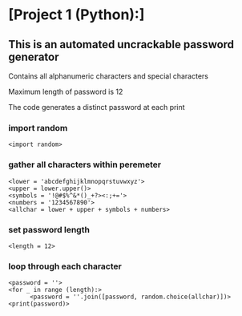 # [Project 1 (Python):]
## This is an automated uncrackable password generator 
<p> Contains all alphanumeric characters and special characters
<p> Maximum length of password is 12
<p> The code generates a distinct password at each print

### import random
    <import random>
### gather all characters within peremeter
    <lower = 'abcdefghijklmnopqrstuvwxyz'>
    <upper = lower.upper()>
    <symbols = '!@#$%^&*()_+?><:;+='>
    <numbers = '1234567890'>
    <allchar = lower + upper + symbols + numbers>

### set password length
    <length = 12>

### loop through each character
    <password = ''>
    <for _ in range (length):>
          <password = ''.join([password, random.choice(allchar)])>
    <print(password)>

